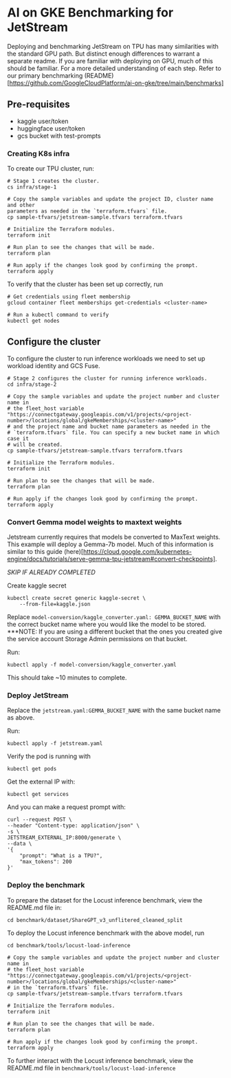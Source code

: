 # AI on GKE Benchmarking for JetStream

Deploying and benchmarking JetStream on TPU has many similarities with the standard GPU path. But distinct enough differences to warrant a separate readme. If you are familiar with deploying on GPU, much of this should be familiar. For a more detailed understanding of each step. Refer to our primary benchmarking (README)[https://github.com/GoogleCloudPlatform/ai-on-gke/tree/main/benchmarks]

## Pre-requisites
- kaggle user/token
- huggingface user/token
- gcs bucket with test-prompts

### Creating K8s infra

To create our TPU cluster, run:

```
# Stage 1 creates the cluster.
cs infra/stage-1

# Copy the sample variables and update the project ID, cluster name and other
parameters as needed in the `terraform.tfvars` file.
cp sample-tfvars/jetstream-sample.tfvars terraform.tfvars

# Initialize the Terraform modules.
terraform init

# Run plan to see the changes that will be made.
terraform plan

# Run apply if the changes look good by confirming the prompt.
terraform apply
```
To verify that the cluster has been set up correctly, run
```
# Get credentials using fleet membership
gcloud container fleet memberships get-credentials <cluster-name>

# Run a kubectl command to verify
kubectl get nodes
```

## Configure the cluster

To configure the cluster to run inference workloads we need to set up workload identity and GCS Fuse.
```
# Stage 2 configures the cluster for running inference workloads.
cd infra/stage-2

# Copy the sample variables and update the project number and cluster name in
# the fleet_host variable "https://connectgateway.googleapis.com/v1/projects/<project-number>/locations/global/gkeMemberships/<cluster-name>"
# and the project name and bucket name parameters as needed in the
# `terraform.tfvars` file. You can specify a new bucket name in which case it
# will be created.
cp sample-tfvars/jetstream-sample.tfvars terraform.tfvars

# Initialize the Terraform modules.
terraform init

# Run plan to see the changes that will be made.
terraform plan

# Run apply if the changes look good by confirming the prompt.
terraform apply
```

### Convert Gemma model weights to maxtext weights

Jetstream currently requires that models be converted to MaxText weights. This example will deploy a Gemma-7b model. Much of this information is similar to this guide (here)[https://cloud.google.com/kubernetes-engine/docs/tutorials/serve-gemma-tpu-jetstream#convert-checkpoints].

*SKIP IF ALREADY COMPLETED*

Create kaggle secret
```
kubectl create secret generic kaggle-secret \
    --from-file=kaggle.json
```

Replace `model-conversion/kaggle_converter.yaml: GEMMA_BUCKET_NAME` with the correct bucket name where you would like the model to be stored.
***NOTE: If you are using a different bucket that the ones you created give the service account Storage Admin permissions on that bucket.

Run:
```
kubectl apply -f model-conversion/kaggle_converter.yaml
```

This should take ~10 minutes to complete.

### Deploy JetStream

Replace the `jetstream.yaml:GEMMA_BUCKET_NAME` with the same bucket name as above.

Run:
```
kubectl apply -f jetstream.yaml
```

Verify the pod is running with
```
kubectl get pods
```

Get the external IP with:

```
kubectl get services
```

And you can make a request prompt with:
```
curl --request POST \
--header "Content-type: application/json" \
-s \
JETSTREAM_EXTERNAL_IP:8000/generate \
--data \
'{
    "prompt": "What is a TPU?",
    "max_tokens": 200
}'
```

### Deploy the benchmark

To prepare the dataset for the Locust inference benchmark, view the README.md file in:
```
cd benchmark/dataset/ShareGPT_v3_unflitered_cleaned_split
```

To deploy the Locust inference benchmark with the above model, run
```
cd benchmark/tools/locust-load-inference

# Copy the sample variables and update the project number and cluster name in
# the fleet_host variable "https://connectgateway.googleapis.com/v1/projects/<project-number>/locations/global/gkeMemberships/<cluster-name>"
# in the `terraform.tfvars` file.
cp sample-tfvars/jetstream-sample.tfvars terraform.tfvars

# Initialize the Terraform modules.
terraform init

# Run plan to see the changes that will be made.
terraform plan

# Run apply if the changes look good by confirming the prompt.
terraform apply
```

To further interact with the Locust inference benchmark, view the README.md file in `benchmark/tools/locust-load-inference`
